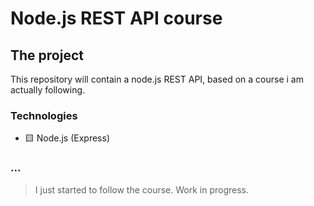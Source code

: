 # Node.js REST API course

## The project

This repository will contain a node.js REST API, based on a course i am actually following.

### Technologies

* 🟨 Node.js (Express)

### ...

> I just started to follow the course. Work in progress.